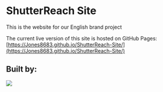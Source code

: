 # ShutterReach Site

This is the website for our English brand project

The current live version of this site is hosted on GitHub Pages:
[https://Jones8683.github.io/ShutterReach-Site/](https://Jones8683.github.io/ShutterReach-Site/)

## Built by:
<a href="https://github.com/Jones8683/ShutterReach-Site/graphs/contributors">
  <img src="https://contrib.rocks/image?repo=Jones8683/ShutterReach-Site" />
</a>
